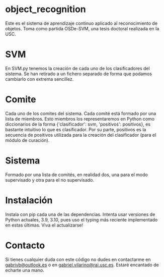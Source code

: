 # object_recognition
Este es el sistema de aprendizaje continuo aplicado al reconocimiento de objetos. Toma como partida OSDe-SVM, una tesis doctoral realizada en la USC. 

# SVM
En SVM.py tenemos la creación de cada uno de los clasificadores del sistema. Se han retirado a un fichero separado de forma que podamos cambiarlo con extrema sencillez.

# Comite
Cada uno de los comites del sistema. Cada comité está formado por una lista de miembros. Esto miembros los representaremos en Python como diccionarios de la forma {'clasificador': svm, 'positivos': positivos}, es bastante intuitivo lo que es clasificador. Por su parte, positivos es la secuencia de positivos utilizada para la creación del clasificador (para el módulo de curación).

# Sistema
Formado por una lista de comités, en realidad dos, una para el modo supervisado y otra para el no supervisado.

# Instalación
Instala con pip cada una de las dependencias. Intenta usar versiones de Python actuales, 3.9, 3.10, pues uso el typing más reciente implementado en estas últimas. Viva el actualizarse!

# Contacto
Si tienes cualquier duda con este código no dudes en contactarme en gabrivb@outlook.es o en gabriel.vilarino@rai.usc.es. Estaré encantado de echarte una mano.